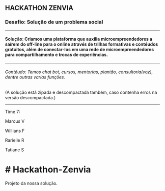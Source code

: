 HACKATHON ZENVIA
-------------------------
<h3>Desafio: Solução de um problema social </h3>

-------------------------
<h4> Solução: Criamos uma plataforma que auxilia microempreendedores a saírem do off-line para o online através de trilhas formativas e contéudos gratuitos, além de conectar-los em uma rede de microempreendedores para compartilhamento e trocas de experiências. </h4>

-------------------

<h6>Contéudo:
Temos chat bot, cursos, mentorias, plantão, consultoria(voz), dentre outras varias funções.</h6>
(A solução está zipada e descompactada também, caso contenha erros na versão descompactada.)

---------------------
Time 7: <p>Marcus V</p>
      <p> Willians F</p>
     <p>  Rarielle R</p>
       <p>Tatiane S </p> 
       
<h1> # Hackathon-Zenvia </h1>
Projeto da nossa solução.
